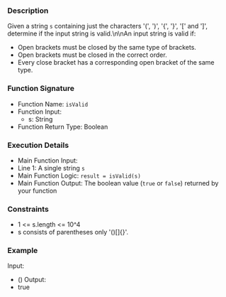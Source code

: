 ### Description
Given a string `s` containing just the characters '(', ')', '{', '}', '[' and ']', determine if the input string is valid.\n\nAn input string is valid if:
- Open brackets must be closed by the same type of brackets.
- Open brackets must be closed in the correct order.
- Every close bracket has a corresponding open bracket of the same type.

### Function Signature
- Function Name: `isValid`
- Function Input:  
	- s: String
- Function Return Type: Boolean

### Execution Details
- Main Function Input:
- Line 1: A single string `s`
- Main Function Logic: `result = isValid(s)`
- Main Function Output: The boolean value (`true` or `false`) returned by your function

### Constraints
- 1 <= s.length <= 10^4
- s consists of parentheses only '()[]{}'.

### Example
Input:
- ()
Output:
- true